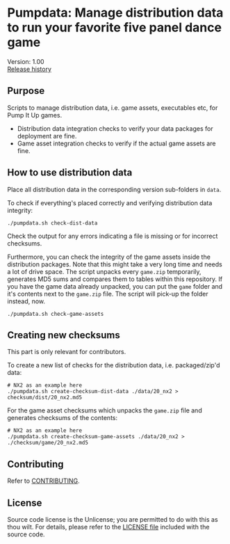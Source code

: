 # Pumpdata: Manage distribution data to run your favorite five panel dance game
Version: 1.00</br>
[Release history](CHANGELOG.md)

## Purpose
Scripts to manage distribution data, i.e. game assets, executables etc, for Pump It Up games.

* Distribution data integration checks to verify your data packages for deployment are fine.
* Game asset integration checks to verify if the actual game assets are fine.

## How to use distribution data
Place all distribution data in the corresponding version sub-folders in `data`.

To check if everything's placed correctly and verifying distribution data integrity:
```shell script
./pumpdata.sh check-dist-data
```

Check the output for any errors indicating a file is missing or for incorrect checksums.

Furthermore, you can check the integrity of the game assets inside the distribution packages. Note that this might
take a very long time and needs a lot of drive space. The script unpacks every `game.zip` temporarily, generates MD5
sums and compares them to tables within this repository. If you have the game data already unpacked, you can put the
`game` folder and it's contents next to the `game.zip` file. The script will pick-up the folder instead, now.

```shell script
./pumpdata.sh check-game-assets
```

## Creating new checksums
This part is only relevant for contributors.

To create a new list of checks for the distribution data, i.e. packaged/zip'd data:
```shell script
# NX2 as an example here
./pumpdata.sh create-checksum-dist-data ./data/20_nx2 > checksum/dist/20_nx2.md5
```

For the game asset checksums which unpacks the `game.zip` file and generates checksums of the contents:
```shell script
# NX2 as an example here
./pumpdata.sh create-checksum-game-assets ./data/20_nx2 > ./checksum/game/20_nx2.md5
```

## Contributing
Refer to [CONTRIBUTING](CONTRIBUTING.md).

## License
Source code license is the Unlicense; you are permitted to do with this as thou
wilt. For details, please refer to the [LICENSE file](LICENSE) included with the
source code.